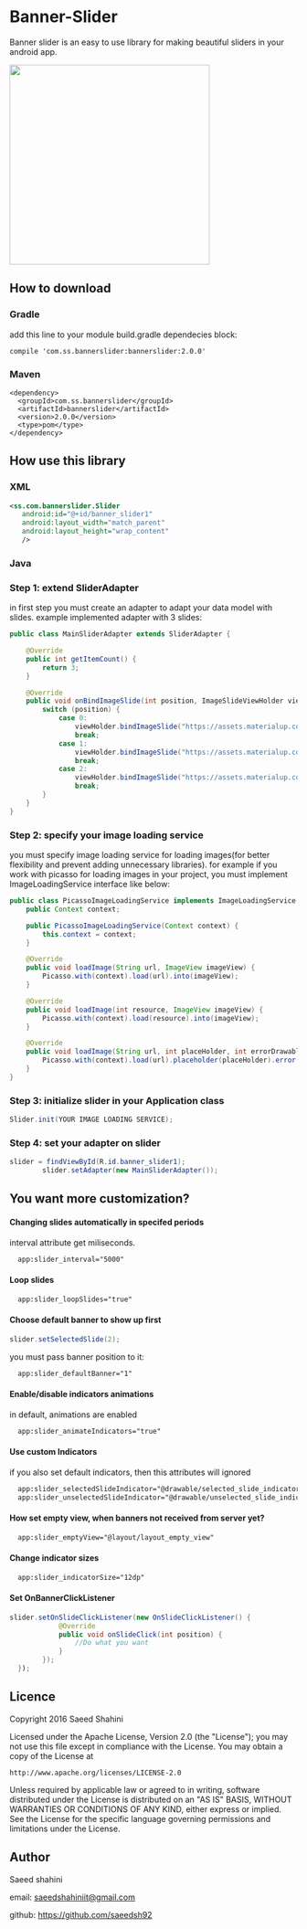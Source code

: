 # Banner-Slider
Banner slider is an easy to use library for making beautiful sliders in your android app.

<img src="https://github.com/saeedsh92/Banner-Slider/blob/master/Screenshot_1481531647.png?raw=true" width="350">

## How to download
### Gradle
add this line to your module build.gradle dependecies block:

    compile 'com.ss.bannerslider:bannerslider:2.0.0'

### Maven

    <dependency>
      <groupId>com.ss.bannerslider</groupId>
      <artifactId>bannerslider</artifactId>
      <version>2.0.0</version>
      <type>pom</type>
    </dependency>

## How use this library
### XML

```xml
<ss.com.bannerslider.Slider
   android:id="@+id/banner_slider1"
   android:layout_width="match_parent"
   android:layout_height="wrap_content"
   />
```

### Java
### Step 1: extend SliderAdapter
in first step you must create an adapter to adapt your data model with slides. example implemented adapter with 3 slides:
```java
public class MainSliderAdapter extends SliderAdapter {

    @Override
    public int getItemCount() {
        return 3;
    }

    @Override
    public void onBindImageSlide(int position, ImageSlideViewHolder viewHolder) {
        switch (position) {
            case 0:
                viewHolder.bindImageSlide("https://assets.materialup.com/uploads/dcc07ea4-845a-463b-b5f0-4696574da5ed/preview.jpg");
                break;
            case 1:
                viewHolder.bindImageSlide("https://assets.materialup.com/uploads/20ded50d-cc85-4e72-9ce3-452671cf7a6d/preview.jpg");
                break;
            case 2:
                viewHolder.bindImageSlide("https://assets.materialup.com/uploads/76d63bbc-54a1-450a-a462-d90056be881b/preview.png");
                break;
        }
    }
}
```
### Step 2: specify your image loading service
you must specify image loading service for loading images(for better flexibility and prevent adding unnecessary libraries).
for example if you work with picasso for loading images in your project, you must implement ImageLoadingService interface like below:
```java
public class PicassoImageLoadingService implements ImageLoadingService {
    public Context context;

    public PicassoImageLoadingService(Context context) {
        this.context = context;
    }

    @Override
    public void loadImage(String url, ImageView imageView) {
        Picasso.with(context).load(url).into(imageView);
    }

    @Override
    public void loadImage(int resource, ImageView imageView) {
        Picasso.with(context).load(resource).into(imageView);
    }

    @Override
    public void loadImage(String url, int placeHolder, int errorDrawable, ImageView imageView) {
        Picasso.with(context).load(url).placeholder(placeHolder).error(errorDrawable).into(imageView);
    }
}
```
### Step 3: initialize slider in your Application class
```java
Slider.init(YOUR IMAGE LOADING SERVICE);
```

### Step 4: set your adapter on slider
```java
slider = findViewById(R.id.banner_slider1);
        slider.setAdapter(new MainSliderAdapter());
```
## You want more customization?
#### Changing slides automatically in specifed periods
interval attribute get miliseconds.
```xml
  app:slider_interval="5000"
```


#### Loop slides
```xml
  app:slider_loopSlides="true"
```

#### Choose default banner to show up first
```java
slider.setSelectedSlide(2);
```

you must pass banner position to it:
```xml
  app:slider_defaultBanner="1"
```


#### Enable/disable indicators animations
in default, animations are enabled
```xml
  app:slider_animateIndicators="true"
```


#### Use custom Indicators
if you also set default indicators, then this attributes will ignored
```xml
  app:slider_selectedSlideIndicator="@drawable/selected_slide_indicator"
  app:slider_unselectedSlideIndicator="@drawable/unselected_slide_indicator"
```


#### How set empty view, when banners not received from server yet?
```xml
  app:slider_emptyView="@layout/layout_empty_view"
```


#### Change indicator sizes
```xml
  app:slider_indicatorSize="12dp"
```


#### Set OnBannerClickListener
```java
slider.setOnSlideClickListener(new OnSlideClickListener() {
            @Override
            public void onSlideClick(int position) {
                //Do what you want
            }
        });
  });
```

## Licence
Copyright 2016 Saeed Shahini

Licensed under the Apache License, Version 2.0 (the "License");
you may not use this file except in compliance with the License.
You may obtain a copy of the License at

    http://www.apache.org/licenses/LICENSE-2.0

Unless required by applicable law or agreed to in writing, software
distributed under the License is distributed on an "AS IS" BASIS,
WITHOUT WARRANTIES OR CONDITIONS OF ANY KIND, either express or implied.
See the License for the specific language governing permissions and
limitations under the License.

## Author
Saeed shahini

email: saeedshahiniit@gmail.com

github: https://github.com/saeedsh92

